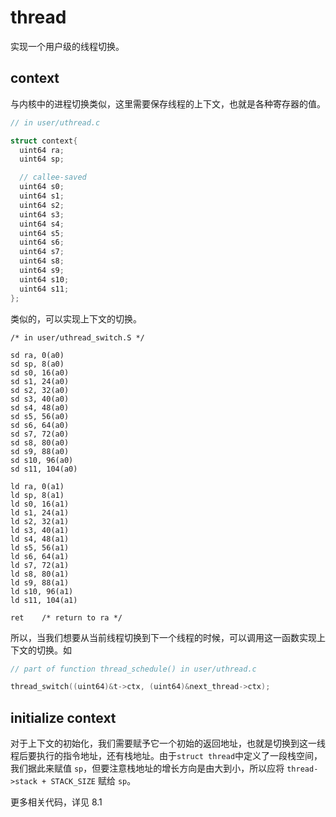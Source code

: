 # thread

实现一个用户级的线程切换。

## context

与内核中的进程切换类似，这里需要保存线程的上下文，也就是各种寄存器的值。

```c
// in user/uthread.c

struct context{
  uint64 ra;
  uint64 sp;

  // callee-saved
  uint64 s0;
  uint64 s1;
  uint64 s2;
  uint64 s3;
  uint64 s4;
  uint64 s5;
  uint64 s6;
  uint64 s7;
  uint64 s8;
  uint64 s9;
  uint64 s10;
  uint64 s11;
};
```

类似的，可以实现上下文的切换。

```x86asm
/* in user/uthread_switch.S */

sd ra, 0(a0)
sd sp, 8(a0)
sd s0, 16(a0)
sd s1, 24(a0)
sd s2, 32(a0)
sd s3, 40(a0)
sd s4, 48(a0)
sd s5, 56(a0)
sd s6, 64(a0)
sd s7, 72(a0)
sd s8, 80(a0)
sd s9, 88(a0)
sd s10, 96(a0)
sd s11, 104(a0)

ld ra, 0(a1)
ld sp, 8(a1)
ld s0, 16(a1)
ld s1, 24(a1)
ld s2, 32(a1)
ld s3, 40(a1)
ld s4, 48(a1)
ld s5, 56(a1)
ld s6, 64(a1)
ld s7, 72(a1)
ld s8, 80(a1)
ld s9, 88(a1)
ld s10, 96(a1)
ld s11, 104(a1)

ret    /* return to ra */

```

所以，当我们想要从当前线程切换到下一个线程的时候，可以调用这一函数实现上下文的切换。如

```c
// part of function thread_schedule() in user/uthread.c

thread_switch((uint64)&t->ctx, (uint64)&next_thread->ctx);
```

## initialize context

对于上下文的初始化，我们需要赋予它一个初始的返回地址，也就是切换到这一线程后要执行的指令地址，还有栈地址。由于`struct thread`中定义了一段栈空间，我们据此来赋值 `sp`，但要注意栈地址的增长方向是由大到小，所以应将 `thread->stack + STACK_SIZE` 赋给 `sp`。

更多相关代码，详见 8.1
